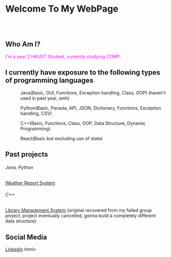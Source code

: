 <html>
<body>
<h1>Welcome To My WebPage</h1>
<br>
<br>
  
<h2>Who Am I?</h2>
<font color="FF00FF"><h7>I'm a year 2 HKUST Student, currently studying COMP.</h7></font>

<h2>I currently have exposure to the following types of programming languages </h2>
<ul>
  <ol> Java(Basic, GUI, Functions, Exception handling, Class, OOP)   (haven't used in past year, smh) </ol>
  <ol> Python(Basic, Panada, API, JSON, Dictionary, Functions, Exception handling, CSV) </ol>
  <ol> C++(Basic, Functions, Class, OOP, Data Structure, Dynamic Programming) </ol>
  <ol> React(Basic but excluding use of state) </ol>
</ul>

<h2>Past projects</h2>
<h6>Java, Python</h6>
<font color="0000ff"><a href="https://github.com/WMFong0/Python-Weather-Report-System">Weather Report System</a></font>
<font color="">
<h6>C++</h6>
<font color="0000ff"><a href="">Library Management System</a></font> (original recovered from my failed group project, project eventually cancelled, gonna build a completely different data structure)
  
<h2>Social Media</h2>
<font color="0000FF"><a href="https://www.linkedin.com/in/wai-ming-fong-40b119270/">Linkedin</a></font>
  
</body>
</body>html>
